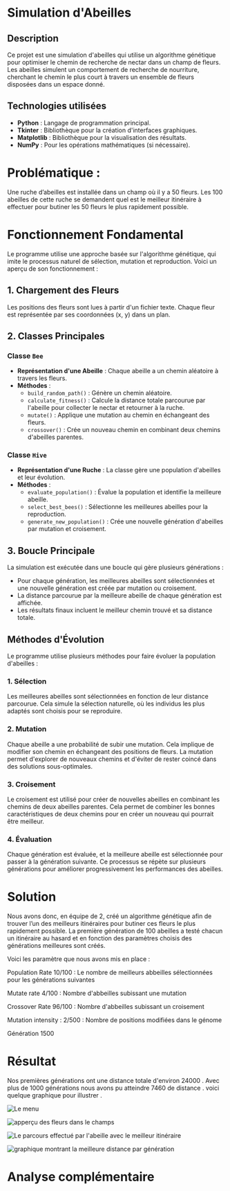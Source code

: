 # Simulation d'Abeilles

## Description
Ce projet est une simulation d'abeilles qui utilise un algorithme génétique pour optimiser le chemin de recherche de nectar dans un champ de fleurs. Les abeilles simulent un comportement de recherche de nourriture, cherchant le chemin le plus court à travers un ensemble de fleurs disposées dans un espace donné.

## Technologies utilisées
- **Python** : Langage de programmation principal.
- **Tkinter** : Bibliothèque pour la création d'interfaces graphiques.
- **Matplotlib** : Bibliothèque pour la visualisation des résultats.
- **NumPy** : Pour les opérations mathématiques (si nécessaire).

# Problématique : 

Une ruche d’abeilles est installée dans un champ où il y a 50 fleurs. Les 100 abeilles de cette ruche se demandent quel est le meilleur itinéraire à effectuer pour butiner les 50 fleurs le plus rapidement possible.

# Fonctionnement Fondamental

Le programme utilise une approche basée sur l'algorithme génétique, qui imite le processus naturel de sélection, mutation et reproduction. Voici un aperçu de son fonctionnement :

## 1. Chargement des Fleurs

Les positions des fleurs sont lues à partir d'un fichier texte. Chaque fleur est représentée par ses coordonnées (x, y) dans un plan.

## 2. Classes Principales

### Classe `Bee`

- **Représentation d'une Abeille** : Chaque abeille a un chemin aléatoire à travers les fleurs.
- **Méthodes** :
  - `build_random_path()` : Génère un chemin aléatoire.
  - `calculate_fitness()` : Calcule la distance totale parcourue par l'abeille pour collecter le nectar et retourner à la ruche.
  - `mutate()` : Applique une mutation au chemin en échangeant des fleurs.
  - `crossover()` : Crée un nouveau chemin en combinant deux chemins d'abeilles parentes.

### Classe `Hive`

- **Représentation d'une Ruche** : La classe gère une population d'abeilles et leur évolution.
- **Méthodes** :
  - `evaluate_population()` : Évalue la population et identifie la meilleure abeille.
  - `select_best_bees()` : Sélectionne les meilleures abeilles pour la reproduction.
  - `generate_new_population()` : Crée une nouvelle génération d'abeilles par mutation et croisement.

## 3. Boucle Principale

La simulation est exécutée dans une boucle qui gère plusieurs générations :
- Pour chaque génération, les meilleures abeilles sont sélectionnées et une nouvelle génération est créée par mutation ou croisement.
- La distance parcourue par la meilleure abeille de chaque génération est affichée.
- Les résultats finaux incluent le meilleur chemin trouvé et sa distance totale.

## Méthodes d'Évolution

Le programme utilise plusieurs méthodes pour faire évoluer la population d'abeilles :

### 1. Sélection

Les meilleures abeilles sont sélectionnées en fonction de leur distance parcourue. Cela simule la sélection naturelle, où les individus les plus adaptés sont choisis pour se reproduire.

### 2. Mutation

Chaque abeille a une probabilité de subir une mutation. Cela implique de modifier son chemin en échangeant des positions de fleurs. La mutation permet d'explorer de nouveaux chemins et d'éviter de rester coincé dans des solutions sous-optimales.

### 3. Croisement

Le croisement est utilisé pour créer de nouvelles abeilles en combinant les chemins de deux abeilles parentes. Cela permet de combiner les bonnes caractéristiques de deux chemins pour en créer un nouveau qui pourrait être meilleur.

### 4. Évaluation

Chaque génération est évaluée, et la meilleure abeille est sélectionnée pour passer à la génération suivante. Ce processus se répète sur plusieurs générations pour améliorer progressivement les performances des abeilles.


# Solution

Nous avons donc, en équipe de 2, créé un algorithme génétique afin de trouver l’un des meilleurs itinéraires pour butiner ces fleurs le plus rapidement possible. La première génération de 100 abeilles a testé chacun un itinéraire au hasard et en fonction des paramètres choisis des générations meilleures sont créés. 

Voici les paramètre que nous avons mis en place :

Population Rate 10/100 : Le nombre de meilleurs abbeilles sélectionnées pour les générations suivantes

Mutate rate 4/100 : Nombre d'abbeilles subissant une mutation

Crossover Rate 96/100 : Nombre d'abbeilles subissant un croisement 

Mutation intensity : 2/500 : Nombre de positions modifiées dans le génome

Génération 1500 


# Résultat 

Nos premières générations ont une distance totale d'environ 24000 . Avec plus de 1000 générations nous avons pu atteindre 7460 de distance . 
voici quelque graphique pour illustrer . 

![Le menu](image/menu.png)

![apperçu des fleurs dans le champs](image/field.png)

![Le parcours effectué par l'abeille avec le meilleur itinéraire](image/parcours.png)

![graphique montrant la meilleure distance par génération](image/convergence.png)

# Analyse complémentaire 


